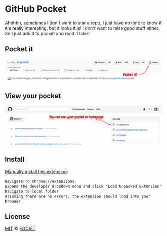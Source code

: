 # GitHub Pocket

Ahhhhh, sometimes I don't want to star a repo, I just have no time to know if it's really interesting, but it looks it is! I don't want to miss good stuff either. So I just add it to pocket and read it later!

## Pocket it

![preview](./media/preview-0.png)

## View your pocket

![preview1](./media/preview-1.png)

## Install

[Manually install this extension](http://superuser.com/questions/247651/how-does-one-install-an-extension-for-chrome-browser-from-the-local-file-system/247654#247654):

```
Navigate to chrome://extensions
Expand the developer dropdown menu and click "Load Unpacked Extension"
Navigate to local folder
Assuming there are no errors, the extension should load into your browser
```

## License

[MIT](http://egoist.mit-license.org) &copy; [EGOIST](https://github.com/egoist)
